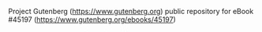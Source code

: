 Project Gutenberg (https://www.gutenberg.org) public repository for eBook #45197 (https://www.gutenberg.org/ebooks/45197)
